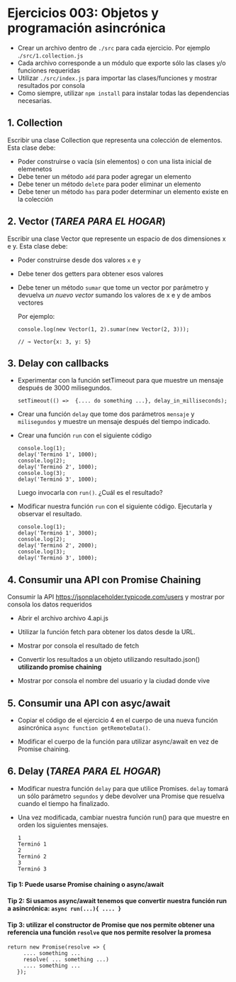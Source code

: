 # Ejercicios 003: Objetos y programación asincrónica

- Crear un archivo dentro de `./src` para cada ejercicio. Por ejemplo .`/src/1.collection.js`
- Cada archivo corresponde a un módulo que exporte sólo las clases y/o funciones requeridas
- Utilizar `./src/index.js` para importar las clases/funciones y mostrar resultados por consola
- Como siempre, utilizar `npm install` para instalar todas las dependencias necesarias.

## 1. Collection

Escribir una clase Collection que representa una colección de elementos. Esta clase debe:

- Poder construirse o vacía (sin elementos) o con una lista inicial de elemenetos
- Debe tener un método `add` para poder agregar un elemento
- Debe tener un método `delete` para poder eliminar un elemento
- Debe tener un método `has` para poder determinar un elemento existe en la colección

## 2. Vector (_TAREA PARA EL HOGAR_)

Escribir una clase Vector que represente un espacio de dos dimensiones x e y. Esta clase debe:

- Poder construirse desde dos valores `x` e `y`
- Debe tener dos getters para obtener esos valores
- Debe tener un método `sumar` que tome un vector por parámetro y devuelva _un nuevo vector_ sumando los valores de x e y de ambos vectores

  Por ejemplo:

  ```
  console.log(new Vector(1, 2).sumar(new Vector(2, 3)));

  // → Vector{x: 3, y: 5}
  ```

## 3. Delay con callbacks

- Experimentar con la función setTimeout para que muestre un mensaje después de 3000 milisegundos.
   ```
   setTimeout(() =>  {.... do something ...}, delay_in_milliseconds);
   ```

- Crear una función `delay` que tome dos parámetros `mensaje` y `milisegundos` y muestre un mensaje después del tiempo indicado.
   
- Crear una función `run` con el siguiente código

   ```
   console.log(1);
   delay('Terminó 1', 1000);
   console.log(2);
   delay('Terminó 2', 1000);
   console.log(3);
   delay('Terminó 3', 1000);
  ```

  Luego invocarla con `run()`. ¿Cuál es el resultado?

- Modificar nuestra función `run` con el siguiente código. Ejecutarla y observar el resultado.

   ```
   console.log(1);
   delay('Terminó 1', 3000);
   console.log(2);
   delay('Terminó 2', 2000);
   console.log(3);
   delay('Terminó 3', 1000);
   ```

## 4. Consumir una API con Promise Chaining

Consumir la API https://jsonplaceholder.typicode.com/users y mostrar por consola los datos requeridos

- Abrir el archivo archivo 4.api.js

- Utilizar la función fetch para obtener los datos desde la URL.

- Mostrar por consola el resultado de fetch

- Convertir los resultados a un objeto utilizando resultado.json() **utilizando promise chaining**

- Mostrar por consola el nombre del usuario y la ciudad donde vive

## 5. Consumir una API con asyc/await
- Copiar el código de el ejercicio 4 en el cuerpo de una nueva función asincrónica `async function getRemoteData()`.

- Modificar el cuerpo de la función para utilizar async/await en vez de Promise chaining.

## 6. Delay (_TAREA PARA EL HOGAR_)

- Modificar nuestra función `delay` para que utilice Promises. `delay` tomará un sólo parámetro `segundos` y debe devolver una Promise que resuelva cuando el tiempo ha finalizado.

- Una vez modificada, cambiar nuestra función run() para que muestre en orden los siguientes mensajes. 

  ```
  1
  Terminó 1
  2
  Terminó 2
  3
  Terminó 3
  ```

#### Tip 1: Puede usarse Promise chaining o async/await

#### Tip 2: Si usamos async/await tenemos que convertir nuestra función run a asincrónica: `async run(...){ .... }`

#### Tip 3: utilizar el constructor de Promise que nos permite obtener una referencia una función `resolve` que nos permite resolver la promesa
```
return new Promise(resolve => { 
     .... something ...
     resolve( ... something ...)
     .... something ...
   });

```
